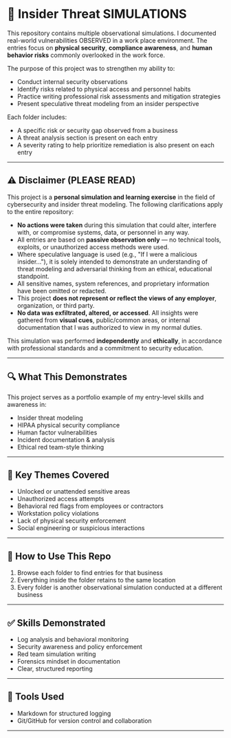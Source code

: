 # 🥸 Insider Threat SIMULATIONS

This repository contains multiple observational simulations. I documented real-world vulnerabilities OBSERVED in a work place environment. The entries focus on **physical security**, **compliance awareness**, and **human behavior risks** commonly overlooked in the work force.

The purpose of this project was to strengthen my ability to:

- Conduct internal security observations
- Identify risks related to physical access and personnel habits
- Practice writing professional risk assessments and mitigation strategies
- Present speculative threat modeling from an insider perspective

Each folder includes:
- A specific risk or security gap observed from a business
- A threat analysis section is present on each entry
- A severity rating to help prioritize remediation is also present on each entry

---

## ⚠️ Disclaimer (PLEASE READ)

This project is a **personal simulation and learning exercise** in the field of cybersecurity and insider threat modeling. The following clarifications apply to the entire repository:

- **No actions were taken** during this simulation that could alter, interfere with, or compromise systems, data, or personnel in any way.
- All entries are based on **passive observation only** — no technical tools, exploits, or unauthorized access methods were used.
- Where speculative language is used (e.g., "If I were a malicious insider..."), it is solely intended to demonstrate an understanding of threat modeling and adversarial thinking from an ethical, educational standpoint.
- All sensitive names, system references, and proprietary information have been omitted or redacted.
- This project **does not represent or reflect the views of any employer**, organization, or third party.
- **No data was exfiltrated, altered, or accessed**. All insights were gathered from **visual cues**, public/common areas, or internal documentation that I was authorized to view in my normal duties.

This simulation was performed **independently** and **ethically**, in accordance with professional standards and a commitment to security education.

---

## 🔍 What This Demonstrates

This project serves as a portfolio example of my entry-level skills and awareness in:

- Insider threat modeling  
- HIPAA physical security compliance  
- Human factor vulnerabilities  
- Incident documentation & analysis  
- Ethical red team-style thinking

---

## 🔐 Key Themes Covered

- Unlocked or unattended sensitive areas
- Unauthorized access attempts
- Behavioral red flags from employees or contractors
- Workstation policy violations
- Lack of physical security enforcement
- Social engineering or suspicious interactions

---

## 🧭 How to Use This Repo

1. Browse each folder to find entries for that business
2. Everything inside the folder retains to the same location 
3. Every folder is another observational simulation conducted at a different business

---

## ✅ Skills Demonstrated

- Log analysis and behavioral monitoring
- Security awareness and policy enforcement
- Red team simulation writing
- Forensics mindset in documentation
- Clear, structured reporting

---

## 🧪 Tools Used

- Markdown for structured logging
- Git/GitHub for version control and collaboration

---
